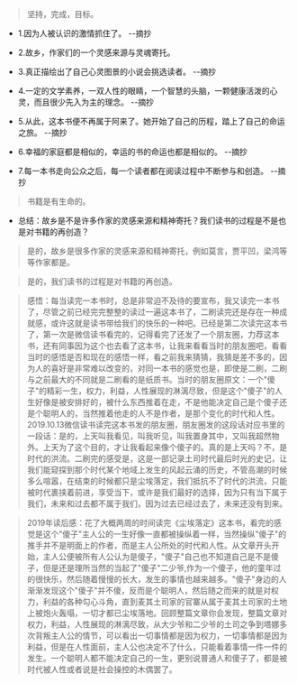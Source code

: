 >坚持，完成，目标。

- 1.因为人被认识的激情抓住了。 --摘抄

- 2.故乡，作家们的一个灵感来源与灵魂寄托。

- 3.真正描绘出了自己心灵图景的小说会挑选读者。 --摘抄

- 4.一定的文学素养，一双人性的眼睛，一个智慧的头脑，一颗健康活泼的心灵，而且很少先入为主的理念。 --摘抄

- 5.从此，这本书便不再属于阿来了。她开始了自己的历程，踏上了自己的命运之旅。 --摘抄

- 6.幸福的家庭都是相似的，幸运的书的命运也都是相似的。 --摘抄

- 7.每一本书走向公众之后，每一个读者都在阅读过程中不断参与和创造。 --摘抄

>书籍是有生命的。

- 总结：故乡是不是许多作家的灵感来源和精神寄托？我们读书的过程是不是也是对书籍的再创造？

>是的，故乡是很多作家的灵感来源和精神寄托，例如莫言，贾平凹，梁鸿等等作家都是。

>是的，我们读书的过程是对书籍的再创造。

>感悟：每当读完一本书时，总是非常迫不及待的要宣布，我又读完一本书了，尽管之前已经完完整整的读过一遍这本书了，二刷读完还是存在一种成就感，或许这就是读书带给我们的快乐的一种吧。已经是第二次读完这本书了，第一次是微信读书看完的，记得看完了还发了一个朋友圈，力荐这本书，还有同事因为这个也去看了这本书，让我来看看当时的朋友圈吧，看看当时的感悟是否和现在的感悟一样，看之前我来猜猜，我猜是差不多的，因为人的喜好是非常难以改变的，对同一本书的感觉也是，即使是二刷，二刷与之前最大的不同就是二刷看的是纸质书。当时的朋友圈原文：一个"傻子"的精彩一生，权力，利益，人性展现的淋漓尽致，但是这个"傻子"的人生好像是被安排好的，被什么东西推着在走，不是他能决定自己是个傻子还是个聪明人的，当然推着他走的人不是作者，是那个变化的时代和人性。2019.10.13微信读书读完这本书发的朋友圈，朋友圈发的这段话对应书里的一段话：是的，上天叫我看见，叫我听见，叫我置身其中，又叫我超然物外。上天为了这个目的，才让我看起来像个傻子的。真的是上天吗？不，是时代的洪流。二刷完的感受是，这是一部记录土司时代最后时光的史记，让我们能窥探到那个时代某个地域上发生的风起云涌的历史，不管高潮的时候多么喧嚣，在结束的时候都只是尘埃落定，我们抵抗不了时代的洪流，只能被时代裹挟着前进，享受当下，或许是我们最好的选择，因为只有当下属于我们，未来和过去都不属于我们，因为过去已经过去了，未来还没有到来。

>2019年读后感：花了大概两周的时间读完《尘埃落定》这本书，看完的感觉是这个"傻子"主人公的一生好像一直都被操纵着一样，当然操纵"傻子"的推手并不是明面上的作者，而是主人公所处的时代和人性。从文章开头开始，主人公便被所有人公认为是傻子，"傻子"自己也不知道自己是不是傻子，但是还是理所当然的当起了"傻子"二少爷,作为一个傻子，他的童年过的很快乐，然后随着慢慢的长大，发生的事情也越来越多。"傻子"身边的人渐渐发现这个"傻子"并不傻，反而是个聪明人，然后随之而来的就是对权力，利益的各种勾心斗角，直到麦其土司家的官寨从属于麦其土司家的土地上被炮火轰塌，一切才都已尘埃落地。回顾整篇文章你会发现，整篇文章对权力，利益，人性展现的淋漓尽致，从大少爷和二少爷的土司之争到塔娜多次背叛主人公的情节，可以看出一切事情都是因为权力，一切事情都是因为利益，但是在人性面前，主人公也决定不了什么，只能看着事情一件一件的发生。一个聪明人都不能决定自己的一生，更别说普通人和傻子了，都是被时代被人性或者说是社会操控的木偶罢了。
